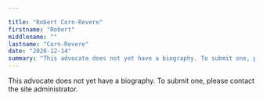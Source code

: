 ```yaml
---

title: "Robert Corn-Revere"
firstname: "Robert"
middlename: ""
lastname: "Corn-Revere"
date: "2020-12-14"
summary: "This advocate does not yet have a biography. To submit one, please contact the site administrator."
---
```

This advocate does not yet have a biography. To submit one, please contact the site administrator.

